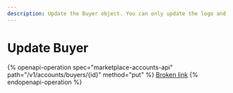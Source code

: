 ```yaml
---
description: Update the Buyer object. You can only update the logo and contact fields only.
---
```


# Update Buyer

{% openapi-operation spec="marketplace-accounts-api" path="/v1/accounts/buyers/{id}" method="put" %}
[Broken link](broken-reference)
{% endopenapi-operation %}
